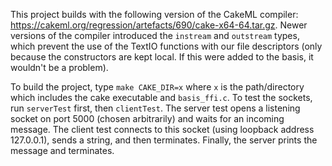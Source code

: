 This project builds with the following version of the CakeML compiler: https://cakeml.org/regression/artefacts/690/cake-x64-64.tar.gz. Newer versions of the compiler introduced the `instream` and `outstream` types, which prevent the use of the TextIO functions with our file descriptors (only because the constructors are kept local. If this were added to the basis, it wouldn't be a problem).

To build the project, type `make CAKE_DIR=x` where `x` is the path/directory which includes the cake executable and `basis_ffi.c`. To test the sockets, run `serverTest` first, then `clientTest`. The server test opens a listening socket on port 5000 (chosen arbitrarily) and waits for an incoming message. The client test connects to this socket (using loopback address 127.0.0.1), sends a string, and then terminates. Finally, the server prints the message and terminates.
